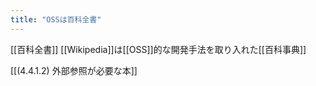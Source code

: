 ```yaml
---
title: "OSSは百科全書"
---
```


[[百科全書]]
[[Wikipedia]]は[[OSS]]的な開発手法を取り入れた[[百科事典]]

[[(4.4.1.2) 外部参照が必要な本]]
